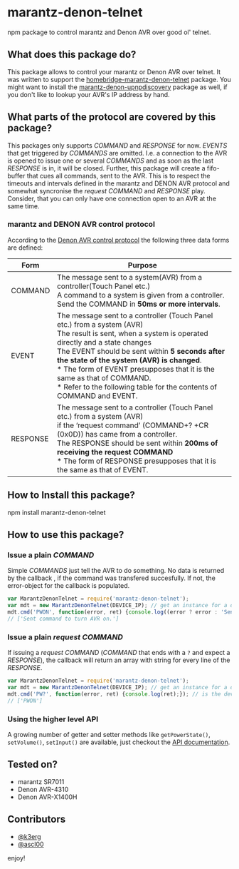 # marantz-denon-telnet
npm package to control marantz and Denon AVR over good ol' telnet.



## What does this package do?
This package allows to control your marantz or Denon AVR over telnet. It was written to support the [homebridge-marantz-denon-telnet](https://www.npmjs.com/package/homebridge-marantz-denon-telnet) package. You might want to install the [marantz-denon-upnpdiscovery](https://www.npmjs.com/package/marantz-denon-upnpdiscovery) package as well, if you don't like to lookup your AVR's IP address by hand.



## What parts of the protocol are covered by this package?
This packages only supports *COMMAND* and *RESPONSE* for now. *EVENTS* that get triggered by *COMMANDS* are omitted.
I.e. a connection to the AVR is opened to issue one or several *COMMANDS* and as soon as the last *RESPONSE* is in, it will be closed.
Further, this package will create a fifo-buffer that cues all commands, sent to the AVR. This is to respect the timeouts and intervals defined in the marantz and DENON AVR protocol and somewhat syncronise the *request COMMAND* and *RESPONSE* play. Consider, that you can only have one connection open to an AVR at the same time.

### marantz and DENON AVR control protocol
According to the [Denon AVR control protocol](http://www.us.marantz.com/DocumentMaster/US/Marantz_FY16_AV_SR_NR_PROTOCOL_V01%282%29.xls) the following three data forms are defined:

Form | Purpose
--- | ---
COMMAND | The message sent to a system(AVR) from a controller(Touch Panel etc.)<br>A command to a system is given from a controller.<br>Send the COMMAND in **50ms or more intervals**.
EVENT | The message sent to a controller (Touch Panel etc.) from a system (AVR)<br>The result is sent, when a system is operated directly and a state changes<br>The EVENT should be sent within **5 seconds after the state of the system (AVR) is changed**.<br /> * The form of EVENT presupposes that it is the same as that of COMMAND.<br> * Refer to the following table for the contents of COMMAND and EVENT.
RESPONSE | The message sent to a controller (Touch Panel etc.) from a system (AVR)<br>if the ‘request command’ (COMMAND+? +CR (0x0D)) has came from a controller.<br>The RESPONSE should be sent within **200ms of receiving the request COMMAND**<br> * The form of RESPONSE presupposes that it is the same as that of EVENT.




## How to Install this package?
npm install marantz-denon-telnet



## How to use this package?

### Issue a plain *COMMAND*
Simple *COMMANDS* just tell the AVR to do something. No data is returned by the callback , if the command was transfered succesfully. If not, the error-object for the callback is populated.

```javascript
var MarantzDenonTelnet = require('marantz-denon-telnet');
var mdt = new MarantzDenonTelnet(DEVICE_IP); // get an instance for a device at IP XXX.XXX.XXX.XXX
mdt.cmd('PWON', function(error, ret) {console.log((error ? error : 'Sent command to turn AVR on.');}); // turns the device on
// ['Sent command to turn AVR on.']
```

### Issue a plain *request COMMAND*
If issuing a *request COMMAND* (*COMMAND* that ends with a ```?``` and expect a *RESPONSE*), the callback will return an array with  string for every line of the *RESPONSE*.

```javascript
var MarantzDenonTelnet = require('marantz-denon-telnet');
var mdt = new MarantzDenonTelnet(DEVICE_IP); // get an instance for a device at IP XXX.XXX.XXX.XXX
mdt.cmd('PW?', function(error, ret) {console.log(ret);}); // is the device turned on?
// ['PWON']
```

### Using the higher level API
A growing number of getter and setter methods like ```getPowerState()```, ```setVolume()```, ```setInput()``` are available, just checkout the [API documentation](docs/API.md).



## Tested on?

 * marantz SR7011
 * Denon AVR-4310
 * Denon AVR-X1400H



 ## Contributors
  * [@k3erg](https://github.com/k3erg)
  * [@ascl00](https://github.com/ascl00)



enjoy!
